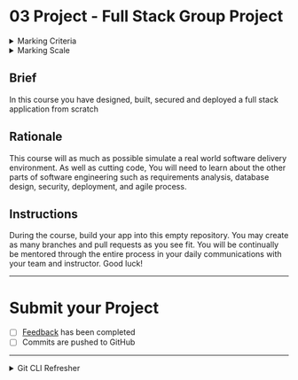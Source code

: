 # 03 Project - Full Stack Group Project


<details>
  <summary>Marking Criteria</summary>
<br>
The following Learning Outcomes are assessed using the below criteria:

<table>
  
  <tr>
    <td>LO5</td>
    <td>Install and configure a web-based solution using web scripting</td>
    <td>2 Credits<br>(6.66%)</td>
  </tr>
  
  <tr>
    <td>LO6</td>
    <td>Use software development standards to implement a user interface</td>
    <td>2 Credits<br>(6.66%)</td>
  </tr>
  
  <tr>
    <td>LO7</td>
    <td>Write scripts/code that adheres to coding standards to implement and customise a secure solution using frameworks and libraries.</td>
    <td>2 Credits<br>(6.66%)</td>
  </tr>
  
  <tr>
    <td>LO8</td>
    <td>Implement responsive design (with device and platform independence) using basic principles of user interface design (UI), with considerations for user experience (Ux), HCI principles, and universal accessibility.</td>
    <td>2 Credits<br>(6.66%)</td>
  </tr>
  
  <tr>
    <td>LO11</td>
    <td>Select and apply multiple plug-in solutions.</td>
    <td>1 Credit<br>(3.33%)</td>
  </tr>
  
  <tr>
    <td>LO12</td>
    <td>Select, apply and configure plug-in security and compatibility issues; and monitor performance and security.</td>
    <td>1 Credit<br>(3.33%)</td>
  </tr>
  
  <tr>
    <td>LO14</td>
    <td>Migrate a web solution from development to a testing environment.</td>
    <td>1 Credit<br>(3.33%)</td>
  </tr>
  
  <tr>
    <td>LO15</td>
    <td>Determine the performance of web applications using testing on multiple platforms, including a variety of devices and browsers; include integrity, speed, and considerations of user requirements.</td>
    <td>1 Credit<br>(3.33%)</td>
  </tr>
  
  <tr>
    <td>LO17</td>
    <td>Implement system data to a live platform.</td>
    <td>1 Credit<br>(3.33%)</td>
  </tr>
  
  <tr>
    <td>LO18</td>
    <td>Deploy a solution from a test environment to a live platform</td>
    <td>1 Credit<br>(3.33%)</td>
  </tr>
  
  <tr>
    <td>LO22</td>
    <td>Apply professional, legal, and ethical principles and practices in a socially responsible manner as an emerging IT professional.</td>
    <td>1 Credit<br>(3.33%)</td>
  </tr>
  
  <tr>
    <td>LO23</td>
    <td>Comply with legal, regulatory, privacy and security responsibilities</td>
    <td>1 Credit<br>(3.33%)</td>
  </tr>
  
  <tr>
    <td>LO26</td>
    <td>Apply systems development life cycle principles including migrating changes through environments, and determine considerations for post-launch such as monitoring conversions</td>
    <td>1 Credit<br>(3.33%)</td>
  </tr>
  
  <tr>
    <td>LO29</td>
    <td>Review analytics and plan for change based on usage, feedback, environmental changes</td>
    <td>1 Credit<br>(3.33%)</td>
  </tr>
  
  <tr>
    <td>LO32</td>
    <td>Implement hardware and software diagnostic testing,  maintenance, technical and customer support across a range of devices</td>
    <td>1 Credit<br>(3.33%)</td>
  </tr>
  
  <tr>
    <td>LO34</td>
    <td>Apply security concepts, tools and techniques.</td>
    <td>1 Credit<br>(3.33%)</td>
  </tr>
  
  <tr>
    <td colspan="2">Total credit weighting counting towards the final grade of WDD01</td>
    <td>20 Credits<br>(66.66%)</td>
  </tr>
</table>

To receive the LO credits - all summative projects must receive a C- Grade (50% or higher).

<table>
  <tr>
    <th>Project Component</th>
    <th>Acceptance criteria</th>
    <th>Component weighting</th>
    <th>Assessment Grade</th>
  </tr>
  <tr>
    <td>Code quality</td>
    <td>Code looks professional and is formatted in a consistent manner. Code is easy to read and understand, with comments and well named functions and variables. No errors/bugs/syntax problems.  No unused code, minimal console warnings.  It will be straightforward for other developers or your future selves to run,build and deploy the project.</td>
    <td>20%</td>
    <td></td>
  </tr>
  <tr>
    <td>Development process	</td>
    <td>Final code to be graded is in the master branch. Clear commit messages and communication on pull requests.</td>
    <td>20%</td>
    <td></td>
  </tr>
  <tr>
    <td>Security</td>
    <td>Security has been applied across the UI, server, and database using industry standard tools and techniques.  Plug in technologies have been used where appropriate.  Security can be monitored.  </td>
    <td>20%</td>
    <td></td>
  </tr>
  <tr>
    <td>Deployment</td>
    <td>The application is deployed to a live testing platform and is available to properly authenticated public. Changes have been made as appropriate after feedback from users or product owner. Data have been migrated to the live database.   </td>
    <td>20%</td>
    <td></td>
  </tr>
   <tr>
    <td>User experience</td>
    <td>The user interface is presentable and easy to use for the intended audience. The user interface must help and not obstruct the user acheive perform their use cases. The UI should fail gracefully and provide a nice experience to the user if errors occur.  The user should know if he or she is waiting for an asynchronous action to complete. The application must run on a variety of devices and browsers, and be performant at a level appropriate for the audience.</td>
    <td>20%</td>
    <td></td>
  </tr>
  <tr>
    <th colspan="2" align="left">Total grade</th>
    <td>100%</td>
    <td>/100</td>
  </tr>
</table>

</details>

<details>
  <summary>Marking Scale</summary>
<br>
<table>
  <tr>
    <th>Marking Scale</th>
    <th>Descriptor</th>
  </tr>
  <tr>
    <td>10</td>
    <td>Excellent</td>
  </tr>
  <tr>
    <td>9</td>
    <td>Great</td>
  </tr>
  <tr>
    <td>8</td>
    <td>Very Good</td>
  </tr>
  <tr>
    <td>7</td>
    <td>Good</td>
  </tr>
  <tr>
    <td>6</td>
    <td>Average</td>
  </tr>
  <tr>
    <td>5</td>
    <td>Satisfactory</td>
  </tr>
  <tr>
    <td>4</td>
    <td>Some effort</td>
  </tr>
  <tr>
    <td>3</td>
    <td>Un-satisfactory</td>
  </tr>
  <tr>
    <td>2</td>
    <td>Incomplete</td>
  </tr>
  <tr>
    <td>1</td>
    <td>Poor</td>
  </tr>
  <tr>
    <td>0</td>
    <td>Did Not Complete</td>
  </tr>
</table>
  
</details>


## Brief

In this course you have designed, built, secured and deployed a full stack application from scratch

## Rationale

This course will as much as possible simulate a real world software delivery environment.  As well as cutting code, You will need to learn about the other parts of software engineering such as requirements analysis, database design, security, deployment, and agile process.

## Instructions 
During the course, build your app into this empty repository.  You may create as many branches and pull requests as you see fit.
You will be continually be mentored through the entire process in your daily communications with your team and instructor.  Good luck!


---

# Submit your Project

- [ ] [Feedback](feedback.md) has been completed
- [ ] Commits are pushed to GitHub

---

<details>
  <summary>
    Git CLI Refresher
  </summary>

If you need help remembering what commands to type with `git`, use the following as a reference, or watch the [git walkthrough tutorial video](https://vimeo.com/433825571/bc1830fb90)

```shell
# when ready to commit and push
git add .

git commit -m "Completed Part A"

git push origin master
```

</details>
